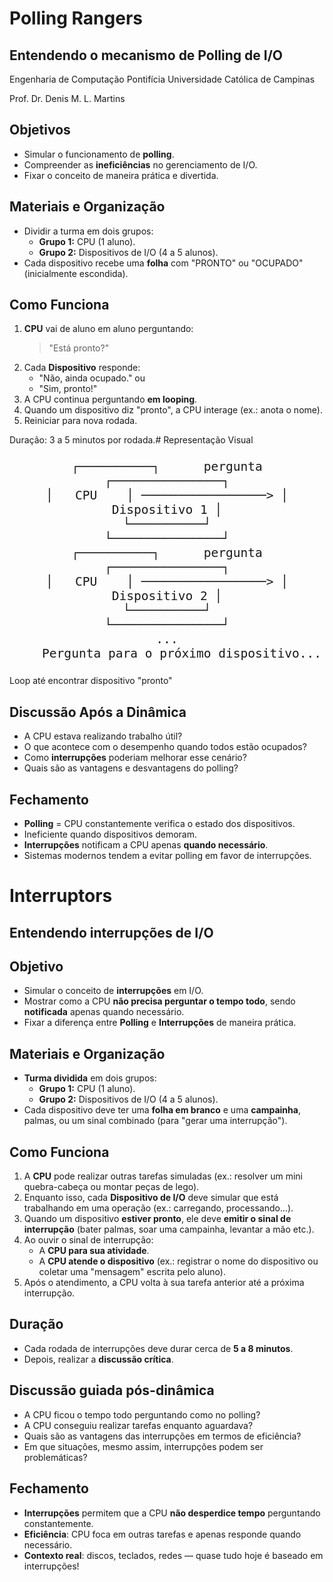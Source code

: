 # Polling Rangers
## Entendendo o mecanismo de Polling de I/O

Engenharia de Computação
Pontifícia Universidade Católica de Campinas

Prof. Dr. Denis M. L. Martins

## Objetivos

- Simular o funcionamento de **polling**.
- Compreender as **ineficiências** no gerenciamento de I/O.
- Fixar o conceito de maneira prática e divertida.

## Materiais e Organização

- Dividir a turma em dois grupos:
  - **Grupo 1:** CPU (1 aluno).
  - **Grupo 2:** Dispositivos de I/O (4 a 5 alunos).
- Cada dispositivo recebe uma **folha** com "PRONTO" ou "OCUPADO" (inicialmente escondida).

## Como Funciona

1. **CPU** vai de aluno em aluno perguntando:
   > "Está pronto?"
2. Cada **Dispositivo** responde:
   - "Não, ainda ocupado." ou
   - "Sim, pronto!"
3. A CPU continua perguntando **em looping**.
4. Quando um dispositivo diz "pronto", a CPU interage (ex.: anota o nome).
5. Reiniciar para nova rodada.

Duração: 3 a 5 minutos por rodada.<style scoped>
pre{font-size:23px;text-align:center;}
</style># Representação Visual

```text
┌──────────┐      pergunta      ┌───────────────┐
│   CPU    │ ─────────────────> │ Dispositivo 1 │
└──────────┘                    └───────────────┘
┌──────────┐      pergunta      ┌───────────────┐
│   CPU    │ ─────────────────> │ Dispositivo 2 │
└──────────┘                    └───────────────┘
...
    Pergunta para o próximo dispositivo...
```

Loop até encontrar dispositivo "pronto"

## Discussão Após a Dinâmica

- A CPU estava realizando trabalho útil?
- O que acontece com o desempenho quando todos estão ocupados?
- Como **interrupções** poderiam melhorar esse cenário?
- Quais são as vantagens e desvantagens do polling?

## Fechamento

- **Polling** = CPU constantemente verifica o estado dos dispositivos.
- Ineficiente quando dispositivos demoram.
- **Interrupções** notificam a CPU apenas **quando necessário**.
- Sistemas modernos tendem a evitar polling em favor de interrupções.


# Interruptors  
## Entendendo interrupções de I/O

## Objetivo
- Simular o conceito de **interrupções** em I/O.
- Mostrar como a CPU **não precisa perguntar o tempo todo**, sendo **notificada** apenas quando necessário.
- Fixar a diferença entre **Polling** e **Interrupções** de maneira prática.


## Materiais e Organização
- **Turma dividida** em dois grupos:
  - **Grupo 1:** CPU (1 aluno).
  - **Grupo 2:** Dispositivos de I/O (4 a 5 alunos).
- Cada dispositivo deve ter uma **folha em branco** e uma **campainha**, palmas, ou um sinal combinado (para \"gerar uma interrupção\").



## Como Funciona

1. A **CPU** pode realizar outras tarefas simuladas (ex.: resolver um mini quebra-cabeça ou montar peças de lego).
2. Enquanto isso, cada **Dispositivo de I/O** deve simular que está trabalhando em uma operação (ex.: carregando, processando...).
3. Quando um dispositivo **estiver pronto**, ele deve **emitir o sinal de interrupção** (bater palmas, soar uma campainha, levantar a mão etc.).
4. Ao ouvir o sinal de interrupção:
   - A **CPU para sua atividade**.
   - A **CPU atende o dispositivo** (ex.: registrar o nome do dispositivo ou coletar uma \"mensagem\" escrita pelo aluno).
5. Após o atendimento, a CPU volta à sua tarefa anterior até a próxima interrupção.

## Duração
- Cada rodada de interrupções deve durar cerca de **5 a 8 minutos**.
- Depois, realizar a **discussão crítica**.

## Discussão guiada pós-dinâmica
- A CPU ficou o tempo todo perguntando como no polling?
- A CPU conseguiu realizar tarefas enquanto aguardava?
- Quais são as vantagens das interrupções em termos de eficiência?
- Em que situações, mesmo assim, interrupções podem ser problemáticas?

## Fechamento
- **Interrupções** permitem que a CPU **não desperdice tempo** perguntando constantemente.
- **Eficiência**: CPU foca em outras tarefas e apenas responde quando necessário.
- **Contexto real**: discos, teclados, redes — quase tudo hoje é baseado em interrupções!